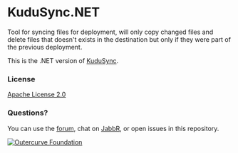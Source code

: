 KuduSync.NET
============

Tool for syncing files for deployment, will only copy changed files and delete files that doesn't exists in the destination but only if they were part of the previous deployment.

This is the .NET version of [KuduSync](https://github.com/projectkudu/KuduSync).

### License

[Apache License 2.0](https://github.com/projectkudu/KuduSync.NET/blob/master/LICENSE.txt)


### Questions?

You can use the [forum](http://social.msdn.microsoft.com/Forums/en-US/azuregit/threads), chat on [JabbR](https://jabbr.net/#/rooms/kudu), or open issues in this repository.

[![Outercurve Foundation](http://www.outercurve.org/Portals/0/Skins/CodePlex_NEW/images/footer-logo.jpg)](http://www.outercurve.org/)
